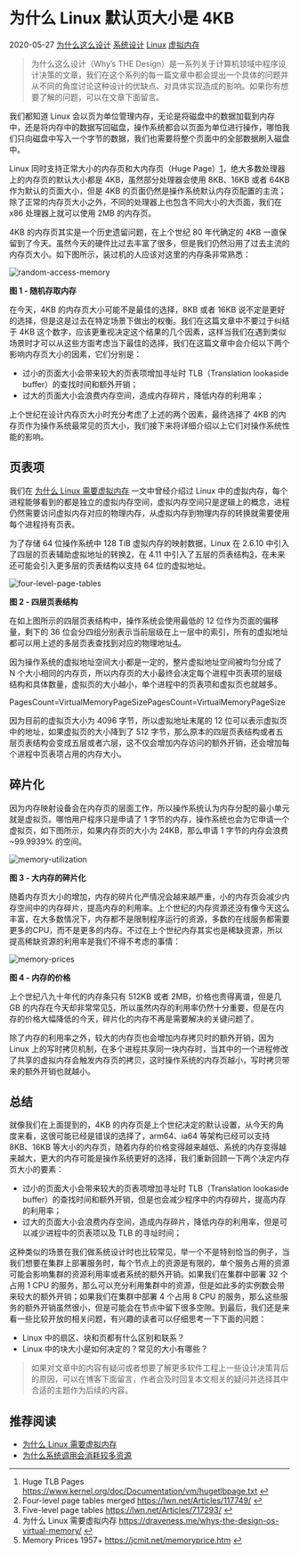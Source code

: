 # 为什么 Linux 默认页大小是 4KB

2020-05-27 [为什么这么设计](https://draveness.me/tags/为什么这么设计) [系统设计](https://draveness.me/tags/系统设计) [Linux](https://draveness.me/tags/linux) [虚拟内存](https://draveness.me/tags/虚拟内存)

> 为什么这么设计（Why’s THE Design）是一系列关于计算机领域中程序设计决策的文章，我们在这个系列的每一篇文章中都会提出一个具体的问题并从不同的角度讨论这种设计的优缺点、对具体实现造成的影响。如果你有想要了解的问题，可以在文章下面留言。

我们都知道 Linux 会以页为单位管理内存，无论是将磁盘中的数据加载到内存中，还是将内存中的数据写回磁盘，操作系统都会以页面为单位进行操作，哪怕我们只向磁盘中写入一个字节的数据，我们也需要将整个页面中的全部数据刷入磁盘中。

Linux 同时支持正常大小的内存页和大内存页（Huge Page）[1](https://draveness.me/whys-the-design-linux-default-page/#fn:1)，绝大多数处理器上的内存页的默认大小都是 4KB，虽然部分处理器会使用 8KB、16KB 或者 64KB 作为默认的页面大小，但是 4KB 的页面仍然是操作系统默认内存页配置的主流；除了正常的内存页大小之外，不同的处理器上也包含不同大小的大页面，我们在 x86 处理器上就可以使用 2MB 的内存页。

4KB 的内存页其实是一个历史遗留问题，在上个世纪 80 年代确定的 4KB 一直保留到了今天。虽然今天的硬件比过去丰富了很多，但是我们仍然沿用了过去主流的内存页大小。如下图所示，装过机的人应该对这里的内存条非常熟悉：

![random-access-memory](image/2020-05-29-15906831530375-random-access-memory.jpg)

**图 1 - 随机存取内存**

在今天，4KB 的内存页大小可能不是最佳的选择，8KB 或者 16KB 说不定是更好的选择，但是这是过去在特定场景下做出的权衡。我们在这篇文章中不要过于纠结于 4KB 这个数字，应该更重视决定这个结果的几个因素，这样当我们在遇到类似场景时才可以从这些方面考虑当下最佳的选择，我们在这篇文章中会介绍以下两个影响内存页大小的因素，它们分别是：

- 过小的页面大小会带来较大的页表项增加寻址时 TLB（Translation lookaside buffer）的查找时间和额外开销；
- 过大的页面大小会浪费内存空间，造成内存碎片，降低内存的利用率；

上个世纪在设计内存页大小时充分考虑了上述的两个因素，最终选择了 4KB 的内存页作为操作系统最常见的页大小，我们接下来将详细介绍以上它们对操作系统性能的影响。

## 页表项

我们在 [为什么 Linux 需要虚拟内存](https://draveness.me/whys-the-design-os-virtual-memory/) 一文中曾经介绍过 Linux 中的虚拟内存，每个进程能够看到的都是独立的虚拟内存空间，虚拟内存空间只是逻辑上的概念，进程仍然需要访问虚拟内存对应的物理内存，从虚拟内存到物理内存的转换就需要使用每个进程持有页表。

为了存储 64 位操作系统中 128 TiB 虚拟内存的映射数据，Linux 在 2.6.10 中引入了四层的页表辅助虚拟地址的转换[2](https://draveness.me/whys-the-design-linux-default-page/#fn:2)，在 4.11 中引入了五层的页表结构[3](https://draveness.me/whys-the-design-linux-default-page/#fn:3)，在未来还可能会引入更多层的页表结构以支持 64 位的虚拟地址。

![four-level-page-tables](image/2020-05-29-15906831530398-four-level-page-tables.png)

**图 2 - 四层页表结构**

在如上图所示的四层页表结构中，操作系统会使用最低的 12 位作为页面的偏移量，剩下的 36 位会分四组分别表示当前层级在上一层中的索引，所有的虚拟地址都可以用上述的多层页表查找到对应的物理地址[4](https://draveness.me/whys-the-design-linux-default-page/#fn:4)。

因为操作系统的虚拟地址空间大小都是一定的，整片虚拟地址空间被均匀分成了 N 个大小相同的内存页，所以内存页的大小最终会决定每个进程中页表项的层级结构和具体数量，虚拟页的大小越小，单个进程中的页表项和虚拟页也就越多。



PagesCount=VirtualMemoryPageSizePagesCount=VirtualMemoryPageSize



因为目前的虚拟页大小为 4096 字节，所以虚拟地址末尾的 12 位可以表示虚拟页中的地址，如果虚拟页的大小降到了 512 字节，那么原本的四层页表结构或者五层页表结构会变成五层或者六层，这不仅会增加内存访问的额外开销，还会增加每个进程中页表项占用的内存大小。

## 碎片化

因为内存映射设备会在内存页的层面工作，所以操作系统认为内存分配的最小单元就是虚拟页。哪怕用户程序只是申请了 1 字节的内存，操作系统也会为它申请一个虚拟页，如下图所示，如果内存页的大小为 24KB，那么申请 1 字节的内存会浪费 ~99.9939% 的空间。

![memory-utilization](image/2020-05-29-15906831530405-memory-utilization.png)

**图 3 - 大内存的碎片化**

随着内存页大小的增加，内存的碎片化严情况会越来越严重，小的内存页会减少内存空间中的内存碎片，提高内存的利用率。上个世纪的内存资源还没有像今天这么丰富，在大多数情况下，内存都不是限制程序运行的资源，多数的在线服务都需要更多的CPU，而不是更多的内存。不过在上个世纪内存其实也是稀缺资源，所以提高稀缺资源的利用率是我们不得不考虑的事情：

![memory-prices](image/2020-05-29-15906831530411-memory-prices.png)

**图 4 - 内存的价格**

上个世纪八九十年代的内存条只有 512KB 或者 2MB，价格也贵得离谱，但是几 GB 的内存在今天却非常常见[5](https://draveness.me/whys-the-design-linux-default-page/#fn:5)，所以虽然内存的利用率仍然十分重要，但是在内存的价格大幅降低的今天，碎片化的内存不再是需要解决的关键问题了。

除了内存的利用率之外，较大的内存页也会增加内存拷贝时的额外开销，因为 Linux 上的写时拷贝机制，在多个进程共享同一块内存时，当其中的一个进程修改了共享的虚拟内存会触发内存页的拷贝，这时操作系统的内存页越小，写时拷贝带来的额外开销也就越小。

## 总结

就像我们在上面提到的，4KB 的内存页是上个世纪决定的默认设置，从今天的角度来看，这很可能已经是错误的选择了，arm64、ia64 等架构已经可以支持 8KB、16KB 等大小的内存页，随着内存的价格变得越来越低、系统的内存变得越来越大，更大的内存可能是操作系统更好的选择，我们重新回顾一下两个决定内存页大小的要素：

- 过小的页面大小会带来较大的页表项增加寻址时 TLB（Translation lookaside buffer）的查找时间和额外开销，但是也会减少程序中的内存碎片，提高内存的利用率；
- 过大的页面大小会浪费内存空间，造成内存碎片，降低内存的利用率，但是可以减少进程中的页表项以及 TLB 的寻址时间；

这种类似的场景在我们做系统设计时也比较常见，举一个不是特别恰当的例子，当我们想要在集群上部署服务时，每个节点上的资源是有限的，单个服务占用的资源可能会影响集群的资源利用率或者系统的额外开销。如果我们在集群中部署 32 个占用 1 CPU 的服务，那么可以充分利用集群中的资源，但是如此多的实例数会带来较大的额外开销；如果我们在集群中部署 4 个占用 8 CPU 的服务，那么这些服务的额外开销虽然很小，但是可能会在节点中留下很多空隙。到最后，我们还是来看一些比较开放的相关问题，有兴趣的读者可以仔细思考一下下面的问题：

- Linux 中的扇区、块和页都有什么区别和联系？
- Linux 中的块大小是如何决定的？常见的大小有哪些？

> 如果对文章中的内容有疑问或者想要了解更多软件工程上一些设计决策背后的原因，可以在博客下面留言，作者会及时回复本文相关的疑问并选择其中合适的主题作为后续的内容。

## 推荐阅读

- [为什么 Linux 需要虚拟内存](https://draveness.me/whys-the-design-os-virtual-memory/)
- [为什么系统调用会消耗较多资源](https://draveness.me/whys-the-design-syscall-overhead/)

------

1. Huge TLB Pages https://www.kernel.org/doc/Documentation/vm/hugetlbpage.txt [↩︎](https://draveness.me/whys-the-design-linux-default-page/#fnref:1)
2. Four-level page tables merged https://lwn.net/Articles/117749/ [↩︎](https://draveness.me/whys-the-design-linux-default-page/#fnref:2)
3. Five-level page tables https://lwn.net/Articles/717293/ [↩︎](https://draveness.me/whys-the-design-linux-default-page/#fnref:3)
4. 为什么 Linux 需要虚拟内存 https://draveness.me/whys-the-design-os-virtual-memory/ [↩︎](https://draveness.me/whys-the-design-linux-default-page/#fnref:4)
5. Memory Prices 1957+ https://jcmit.net/memoryprice.htm [↩︎](https://draveness.me/whys-the-design-linux-default-page/#fnref:5)